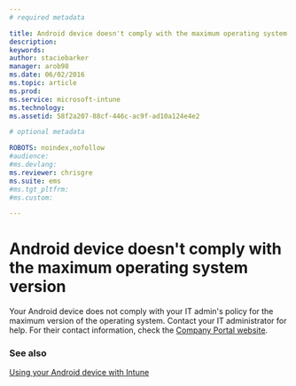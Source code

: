 ```yaml
---
# required metadata

title: Android device doesn't comply with the maximum operating system version | Microsoft Intune
description:
keywords:
author: staciebarker
manager: arob98
ms.date: 06/02/2016
ms.topic: article
ms.prod:
ms.service: microsoft-intune
ms.technology:
ms.assetid: 58f2a207-88cf-446c-ac9f-ad10a124e4e2

# optional metadata

ROBOTS: noindex,nofollow
#audience:
#ms.devlang:
ms.reviewer: chrisgre
ms.suite: ems
#ms.tgt_pltfrm:
#ms.custom:

---
```


# Android device doesn't comply with the maximum operating system version

Your Android device does not comply with your IT admin's policy for the maximum version of the operating system. Contact your IT administrator for help. For their contact information, check the [Company Portal website](http://portal.manage.microsoft.com).


### See also
[Using your Android device with Intune](using-your-android-device-with-intune.md)